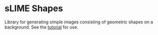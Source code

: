 # sLIME Shapes
Library for generating simple images consisting of geometric shapes on a background. See the [tutorial](https://github.com/pleask/slime-shapes/blob/main/tutorial.ipynb) for use.